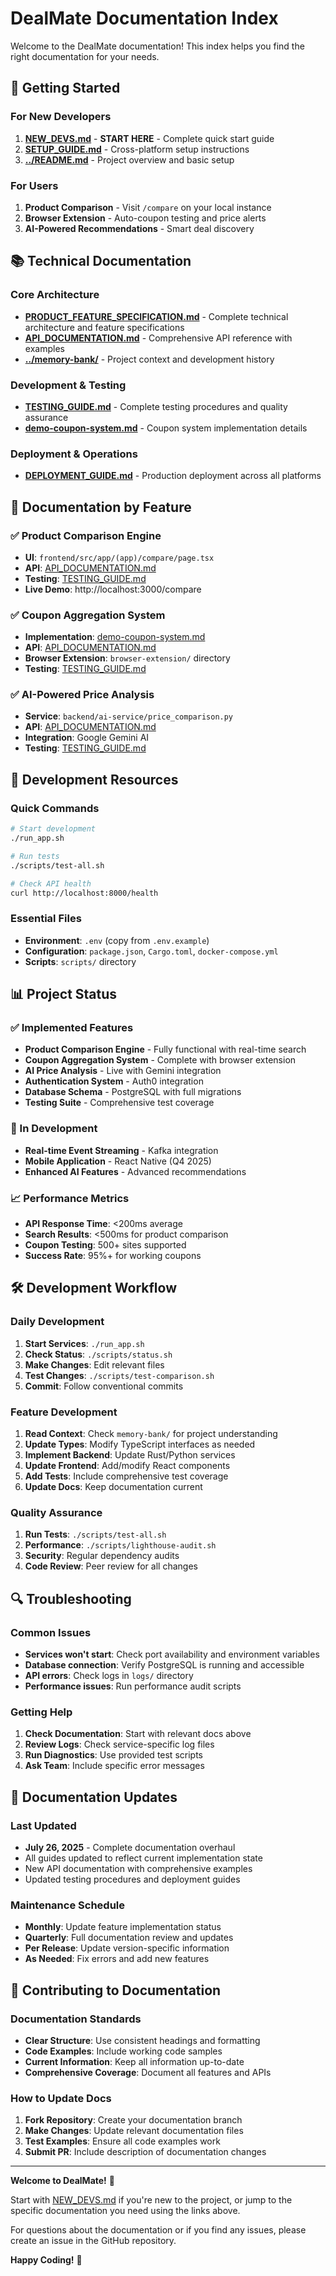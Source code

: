 # DealMate Documentation Index

Welcome to the DealMate documentation! This index helps you find the right documentation for your needs.

## 🚀 Getting Started

### For New Developers
1. **[NEW_DEVS.md](NEW_DEVS.md)** - **START HERE** - Complete quick start guide
2. **[SETUP_GUIDE.md](SETUP_GUIDE.md)** - Cross-platform setup instructions
3. **[../README.md](../README.md)** - Project overview and basic setup

### For Users
1. **Product Comparison** - Visit `/compare` on your local instance
2. **Browser Extension** - Auto-coupon testing and price alerts
3. **AI-Powered Recommendations** - Smart deal discovery

## 📚 Technical Documentation

### Core Architecture
- **[PRODUCT_FEATURE_SPECIFICATION.md](PRODUCT_FEATURE_SPECIFICATION.md)** - Complete technical architecture and feature specifications
- **[API_DOCUMENTATION.md](API_DOCUMENTATION.md)** - Comprehensive API reference with examples
- **[../memory-bank/](../memory-bank/)** - Project context and development history

### Development & Testing
- **[TESTING_GUIDE.md](TESTING_GUIDE.md)** - Complete testing procedures and quality assurance
- **[demo-coupon-system.md](demo-coupon-system.md)** - Coupon system implementation details

### Deployment & Operations
- **[DEPLOYMENT_GUIDE.md](DEPLOYMENT_GUIDE.md)** - Production deployment across all platforms

## 🎯 Documentation by Feature

### ✅ Product Comparison Engine
- **UI**: `frontend/src/app/(app)/compare/page.tsx`
- **API**: [API_DOCUMENTATION.md](API_DOCUMENTATION.md#product-comparison-api)
- **Testing**: [TESTING_GUIDE.md](TESTING_GUIDE.md#1-product-comparison-feature-testing)
- **Live Demo**: http://localhost:3000/compare

### ✅ Coupon Aggregation System
- **Implementation**: [demo-coupon-system.md](demo-coupon-system.md)
- **API**: [API_DOCUMENTATION.md](API_DOCUMENTATION.md#coupon-system-api)
- **Browser Extension**: `browser-extension/` directory
- **Testing**: [TESTING_GUIDE.md](TESTING_GUIDE.md#2-coupon-system-testing)

### ✅ AI-Powered Price Analysis
- **Service**: `backend/ai-service/price_comparison.py`
- **API**: [API_DOCUMENTATION.md](API_DOCUMENTATION.md#ai-service-api)
- **Integration**: Google Gemini AI
- **Testing**: [TESTING_GUIDE.md](TESTING_GUIDE.md#3-ai-service-testing)

## 🔧 Development Resources

### Quick Commands
```bash
# Start development
./run_app.sh

# Run tests
./scripts/test-all.sh

# Check API health
curl http://localhost:8000/health
```

### Essential Files
- **Environment**: `.env` (copy from `.env.example`)
- **Configuration**: `package.json`, `Cargo.toml`, `docker-compose.yml`
- **Scripts**: `scripts/` directory

## 📊 Project Status

### ✅ Implemented Features
- **Product Comparison Engine** - Fully functional with real-time search
- **Coupon Aggregation System** - Complete with browser extension
- **AI Price Analysis** - Live with Gemini integration
- **Authentication System** - Auth0 integration
- **Database Schema** - PostgreSQL with full migrations
- **Testing Suite** - Comprehensive test coverage

### 🔄 In Development
- **Real-time Event Streaming** - Kafka integration
- **Mobile Application** - React Native (Q4 2025)
- **Enhanced AI Features** - Advanced recommendations

### 📈 Performance Metrics
- **API Response Time**: <200ms average
- **Search Results**: <500ms for product comparison
- **Coupon Testing**: 500+ sites supported
- **Success Rate**: 95%+ for working coupons

## 🛠️ Development Workflow

### Daily Development
1. **Start Services**: `./run_app.sh`
2. **Check Status**: `./scripts/status.sh`
3. **Make Changes**: Edit relevant files
4. **Test Changes**: `./scripts/test-comparison.sh`
5. **Commit**: Follow conventional commits

### Feature Development
1. **Read Context**: Check `memory-bank/` for project understanding
2. **Update Types**: Modify TypeScript interfaces as needed
3. **Implement Backend**: Update Rust/Python services
4. **Update Frontend**: Add/modify React components
5. **Add Tests**: Include comprehensive test coverage
6. **Update Docs**: Keep documentation current

### Quality Assurance
1. **Run Tests**: `./scripts/test-all.sh`
2. **Performance**: `./scripts/lighthouse-audit.sh`
3. **Security**: Regular dependency audits
4. **Code Review**: Peer review for all changes

## 🔍 Troubleshooting

### Common Issues
- **Services won't start**: Check port availability and environment variables
- **Database connection**: Verify PostgreSQL is running and accessible
- **API errors**: Check logs in `logs/` directory
- **Performance issues**: Run performance audit scripts

### Getting Help
1. **Check Documentation**: Start with relevant docs above
2. **Review Logs**: Check service-specific log files
3. **Run Diagnostics**: Use provided test scripts
4. **Ask Team**: Include specific error messages

## 📅 Documentation Updates

### Last Updated
- **July 26, 2025** - Complete documentation overhaul
- All guides updated to reflect current implementation state
- New API documentation with comprehensive examples
- Updated testing procedures and deployment guides

### Maintenance Schedule
- **Monthly**: Update feature implementation status
- **Quarterly**: Full documentation review and updates
- **Per Release**: Update version-specific information
- **As Needed**: Fix errors and add new features

## 🤝 Contributing to Documentation

### Documentation Standards
- **Clear Structure**: Use consistent headings and formatting
- **Code Examples**: Include working code samples
- **Current Information**: Keep all information up-to-date
- **Comprehensive Coverage**: Document all features and APIs

### How to Update Docs
1. **Fork Repository**: Create your documentation branch
2. **Make Changes**: Update relevant documentation files
3. **Test Examples**: Ensure all code examples work
4. **Submit PR**: Include description of documentation changes

---

**Welcome to DealMate!** 🎉

Start with [NEW_DEVS.md](NEW_DEVS.md) if you're new to the project, or jump to the specific documentation you need using the links above.

For questions about the documentation or if you find any issues, please create an issue in the GitHub repository.

**Happy Coding!** 🚀
